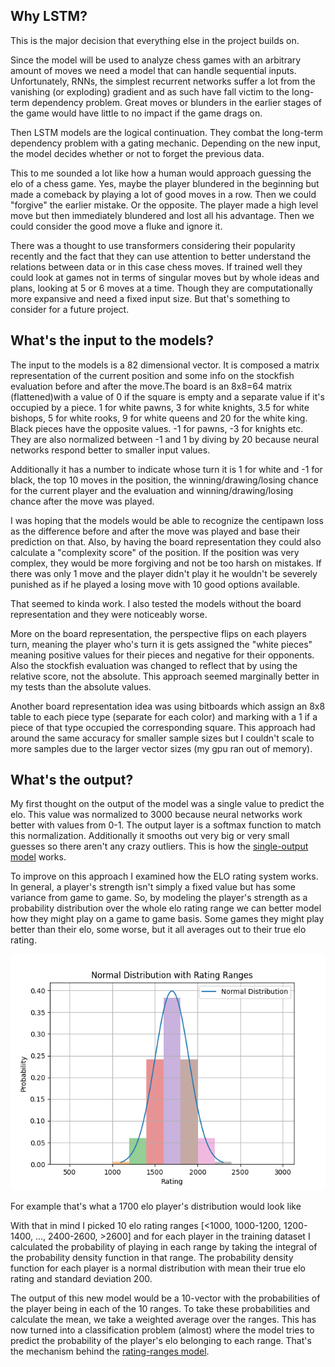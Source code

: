 ## Why LSTM?
This is the major decision that everything else in the project builds on.

Since the model will be used to analyze chess games with an arbitrary amount of moves we need a model that can handle sequential inputs. Unfortunately, RNNs, the simplest recurrent networks suffer a lot from the vanishing (or exploding) gradient and as such have fall victim to the long-term dependency problem. Great moves or blunders in the earlier stages of the game would have little to no impact if the game drags on.

Then LSTM models are the logical continuation. They combat the long-term dependency problem with a gating mechanic. Depending on the new input, the model decides whether or not to forget the previous data. 

This to me sounded a lot like how a human would approach guessing the elo of a chess game. Yes, maybe the player blundered in the beginning but made a comeback by playing a lot of good moves in a row. Then we could "forgive" the earlier mistake. Or the opposite. The player made a high level move but then immediately blundered and lost all his advantage. Then we could consider the good move a fluke and ignore it.

There was a thought to use transformers considering their popularity recently and the fact that they can use attention to better understand the relations between data or in this case chess moves. If trained well they could look at games not in terms of singular moves but by whole ideas and plans, looking at 5 or 6 moves at a time. Though they are computationally more expansive and need a fixed input size. But that's something to consider for a future project.


## What's the input to the models?
The input to the models is a 82 dimensional vector. It is composed a matrix representation of the current position and some info on the stockfish evaluation before and after the move.The board is an 8x8=64 matrix (flattened)with a value of 0 if the square is empty and a separate value if it's occupied by a piece. 1 for white pawns, 3 for white knights, 3.5 for white bishops, 5 for white rooks, 9 for white queens and 20 for the white king. Black pieces have the opposite values. -1 for pawns, -3 for knights etc. They are also normalized between -1 and 1 by diving by 20 because neural networks respond better to smaller input values.

Additionally it has a number to indicate whose turn it is 1 for white and -1 for black, the top 10 moves in the position, the winning/drawing/losing chance for the current player and the evaluation and winning/drawing/losing chance after the move was played. 

I was hoping that the models would be able to recognize the centipawn loss as the difference before and after the move was played and base their prediction on that. Also, by having the board representation they could also calculate a "complexity score" of the position. If the position was very complex, they would be more forgiving and not be too harsh on mistakes. If there was only 1 move and the player didn't play it he wouldn't be severely punished as if he played a losing move with 10 good options available.

That seemed to kinda work. I also tested the models without the board representation and they were noticeably worse. 

More on the board representation, the perspective flips on each players turn, meaning the player who's turn it is gets assigned the "white pieces" meaning positive values for their pieces and negative for their opponents. Also the stockfish evaluation was changed to reflect that by using the relative score, not the absolute. This approach seemed marginally better in my tests than the absolute values.

Another board representation idea was using bitboards which assign an 8x8 table to each piece type (separate for each color) and marking with a 1 if a piece of that type occupied the corresponding square. This approach had around the same accuracy for smaller sample sizes but I couldn't scale to more samples due to the larger vector sizes (my gpu ran out of memory).

## What's the output?
My first thought on the output of the model was a single value to predict the elo. This value was normalized to 3000 because neural networks work better with values from 0-1. The output layer is a softmax function to match this normalization. Additionally it smooths out very big or very small guesses so there aren't any crazy outliers. This is how the [single-output model](lstm_train_single_output.ipynb) works.

To improve on this approach I examined how the ELO rating system works. In general, a player's strength isn't simply a fixed value but has some variance from game to game. So, by modeling the player's strength as a probability distribution over the whole elo rating range we can better model how they might play on a game to game basis. Some games they might play better than their elo, some worse, but it all averages out to their true elo rating. 

<p align="center">
  <img src="loss_plots/normal_distribution.png" alt="rating ranges distribution">
</p>

For example that's what a 1700 elo player's distribution would look like

With that in mind I picked 10 elo rating ranges [<1000, 1000-1200, 1200-1400, ..., 2400-2600, >2600] and for each player in the training dataset I calculated the probability of playing in each range by taking the integral of the probability density function in that range. The probability density function for each player is a normal distribution with mean their true elo rating and standard deviation 200. 

The output of this new model would be a 10-vector with the probabilities of the player being in each of the 10 ranges. To take these probabilities and calculate the mean, we take a weighted average over the ranges. This has now turned into a classification problem (almost) where the model tries to predict the probability of the player's elo belonging to each range. That's the mechanism behind the [rating-ranges model](lstm_train_rating_ranges.ipynb).